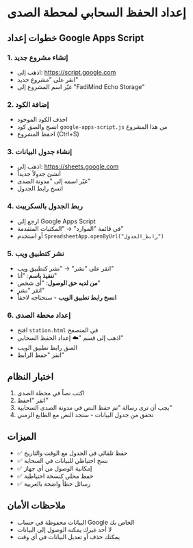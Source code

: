 # إعداد الحفظ السحابي لمحطة الصدى

## خطوات إعداد Google Apps Script

### 1. إنشاء مشروع جديد
- اذهب إلى: https://script.google.com
- انقر على "مشروع جديد"
- غيّر اسم المشروع إلى "FadiMind Echo Storage"

### 2. إضافة الكود
- احذف الكود الموجود
- انسخ والصق كود `google-apps-script.js` من هذا المشروع
- احفظ المشروع (Ctrl+S)

### 3. إنشاء جدول البيانات
- اذهب إلى: https://sheets.google.com
- أنشئ جدولاً جديداً
- غيّر اسمه إلى "مدونة الصدى"
- انسخ رابط الجدول

### 4. ربط الجدول بالسكريبت
- ارجع إلى Google Apps Script
- في قائمة "الموارد" → "المكتبات المتقدمة"
- أو استخدم `SpreadsheetApp.openByUrl("رابط_الجدول")`

### 5. نشر كتطبيق ويب
- انقر على "نشر" → "نشر كتطبيق ويب"
- **تنفيذ باسم**: "أنا" 
- **من لديه حق الوصول**: "أي شخص"
- انقر "نشر"
- **انسخ رابط تطبيق الويب** - ستحتاجه لاحقاً

### 6. إعداد محطة الصدى
- افتح `station.html` في المتصفح
- اذهب إلى قسم "☁️ إعداد الحفظ السحابي"
- الصق رابط تطبيق الويب
- انقر "حفظ الرابط"

## اختبار النظام
1. اكتب نصاً في محطة الصدى
2. انقر "احفظ"
3. يجب أن ترى رسالة "تم حفظ النص في مدونة الصدى السحابية"
4. تحقق من جدول البيانات - ستجد النص مع الطابع الزمني

## الميزات
- ✅ حفظ تلقائي في الجدول مع الوقت والتاريخ
- ✅ نسخ احتياطي للبيانات في السحابة
- ✅ إمكانية الوصول من أي جهاز
- ✅ حفظ محلي كنسخة احتياطية
- ✅ رسائل خطأ واضحة بالعربية

## ملاحظات الأمان
- البيانات محفوظة في حساب Google الخاص بك
- لا أحد غيرك يمكنه الوصول إلى البيانات
- يمكنك حذف أو تعديل البيانات في أي وقت